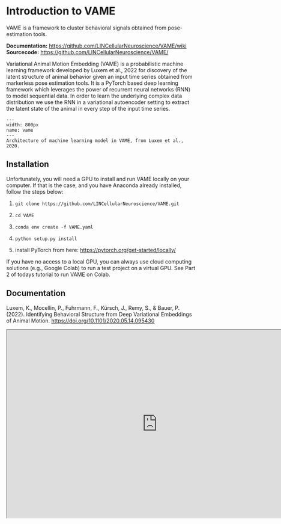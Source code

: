 # Introduction to VAME

VAME is a framework to cluster behavioral signals obtained from pose-estimation tools.

**Documentation:** https://github.com/LINCellularNeuroscience/VAME/wiki  
**Sourcecode:** https://github.com/LINCellularNeuroscience/VAME/

Variational Animal Motion Embedding (VAME) is a probabilistic machine learning framework developed by Luxem et al., 2022 for discovery of the latent structure of animal behavior given an input time series obtained from markerless pose estimation tools. It is a PyTorch based deep learning framework which leverages the power of recurrent neural networks (RNN) to model sequential data. In order to learn the underlying complex data distribution we use the RNN in a variational autoencoder setting to extract the latent state of the animal in every step of the input time series.

```{figure} content/vame.png
---
width: 800px
name: vame
---
Architecture of machine learning model in VAME, from Luxem et al., 2020.
```

## Installation

Unfortunately, you will need a GPU to install and run VAME locally on your computer. If that is the case, and you have Anaconda already installed, follow the steps below: 

1. `git clone https://github.com/LINCellularNeuroscience/VAME.git`

2. `cd VAME`

3. `conda env create -f VAME.yaml`

4. `python setup.py install`

5. install PyTorch from here: https://pytorch.org/get-started/locally/

If you have no access to a local GPU, you can always use cloud computing solutions (e.g., Google Colab) to run a test project on a virtual GPU. See Part 2 of todays tutorial to run VAME on Colab.

## Documentation

Luxem, K., Mocellin, P., Fuhrmann, F., Kürsch, J., Remy, S., & Bauer, P. (2022). Identifying Behavioral Structure from Deep Variational Embeddings of Animal Motion. https://doi.org/10.1101/2020.05.14.095430

<iframe width="800" height="500" src="https://www.biorxiv.org/content/10.1101/2020.05.14.095430v3.full.pdf"></iframe>
